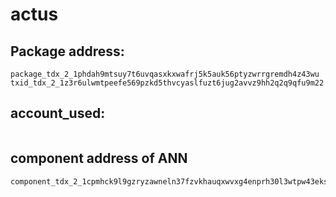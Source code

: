 # actus

## Package address:
``` 
package_tdx_2_1phdah9mtsuy7t6uvqasxkxwafrj5k5auk56ptyzwrrgremdh4z43wu
txid_tdx_2_1z3r6ulwmtpeefe569pzkd5thvcyaslfuzt6jug2avvz9hh2q2q9qfu9m22

```

## account_used:
```

```

## component address of ANN 
```
component_tdx_2_1cpmhck9l9gzryzawneln37fzvkhauqxwvxg4enprh30l3wtpw43eks
```

